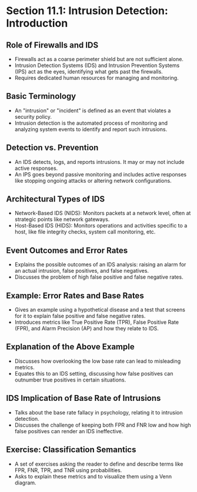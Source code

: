 # Section 11.1: Intrusion Detection: Introduction

## Role of Firewalls and IDS

- Firewalls act as a coarse perimeter shield but are not sufficient alone.
- Intrusion Detection Systems (IDS) and Intrusion Prevention Systems (IPS) act as the eyes, identifying what gets past the firewalls.
- Requires dedicated human resources for managing and monitoring.

## Basic Terminology

- An "intrusion" or "incident" is defined as an event that violates a security policy.
- Intrusion detection is the automated process of monitoring and analyzing system events to identify and report such intrusions.

## Detection vs. Prevention

- An IDS detects, logs, and reports intrusions. It may or may not include active responses.
- An IPS goes beyond passive monitoring and includes active responses like stopping ongoing attacks or altering network configurations.

## Architectural Types of IDS

- Network-Based IDS (NIDS): Monitors packets at a network level, often at strategic points like network gateways.
- Host-Based IDS (HIDS): Monitors operations and activities specific to a host, like file integrity checks, system call monitoring, etc.

## Event Outcomes and Error Rates

- Explains the possible outcomes of an IDS analysis: raising an alarm for an actual intrusion, false positives, and false negatives.
- Discusses the problem of high false positive and false negative rates.

## Example: Error Rates and Base Rates

- Gives an example using a hypothetical disease and a test that screens for it to explain false positive and false negative rates.
- Introduces metrics like True Positive Rate (TPR), False Positive Rate (FPR), and Alarm Precision (AP) and how they relate to IDS.

## Explanation of the Above Example

- Discusses how overlooking the low base rate can lead to misleading metrics.
- Equates this to an IDS setting, discussing how false positives can outnumber true positives in certain situations.

## IDS Implication of Base Rate of Intrusions

- Talks about the base rate fallacy in psychology, relating it to intrusion detection.
- Discusses the challenge of keeping both FPR and FNR low and how high false positives can render an IDS ineffective.

## Exercise: Classification Semantics

- A set of exercises asking the reader to define and describe terms like FPR, FNR, TPR, and TNR using probabilities.
- Asks to explain these metrics and to visualize them using a Venn diagram.
